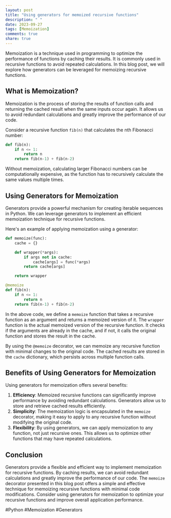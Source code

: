 ```yaml
---
layout: post
title: "Using generators for memoized recursive functions"
description: " "
date: 2023-09-27
tags: [Memoization]
comments: true
share: true
---
```


Memoization is a technique used in programming to optimize the performance of functions by caching their results. It is commonly used in recursive functions to avoid repeated calculations. In this blog post, we will explore how generators can be leveraged for memoizing recursive functions.

## What is Memoization?

Memoization is the process of storing the results of function calls and returning the cached result when the same inputs occur again. It allows us to avoid redundant calculations and greatly improve the performance of our code.

Consider a recursive function `fib(n)` that calculates the nth Fibonacci number:

```python
def fib(n):
    if n <= 1:
        return n
    return fib(n-1) + fib(n-2)
```

Without memoization, calculating larger Fibonacci numbers can be computationally expensive, as the function has to recursively calculate the same values multiple times.

## Using Generators for Memoization

Generators provide a powerful mechanism for creating iterable sequences in Python. We can leverage generators to implement an efficient memoization technique for recursive functions.

Here's an example of applying memoization using a generator:

```python
def memoize(func):
    cache = {}

    def wrapper(*args):
        if args not in cache:
            cache[args] = func(*args)
        return cache[args]

    return wrapper

@memoize
def fib(n):
    if n <= 1:
        return n
    return fib(n-1) + fib(n-2)
```

In the above code, we define a `memoize` function that takes a recursive function as an argument and returns a memoized version of it. The `wrapper` function is the actual memoized version of the recursive function. It checks if the arguments are already in the cache, and if not, it calls the original function and stores the result in the cache.

By using the `@memoize` decorator, we can memoize any recursive function with minimal changes to the original code. The cached results are stored in the `cache` dictionary, which persists across multiple function calls.

## Benefits of Using Generators for Memoization

Using generators for memoization offers several benefits:

1. **Efficiency**: Memoized recursive functions can significantly improve performance by avoiding redundant calculations. Generators allow us to store and retrieve cached results efficiently.
2. **Simplicity**: The memoization logic is encapsulated in the `memoize` decorator, making it easy to apply to any recursive function without modifying the original code.
3. **Flexibility**: By using generators, we can apply memoization to any function, not just recursive ones. This allows us to optimize other functions that may have repeated calculations.

## Conclusion

Generators provide a flexible and efficient way to implement memoization for recursive functions. By caching results, we can avoid redundant calculations and greatly improve the performance of our code. The `memoize` decorator presented in this blog post offers a simple and effective technique for memoizing recursive functions with minimal code modifications. Consider using generators for memoization to optimize your recursive functions and improve overall application performance.

#Python #Memoization #Generators